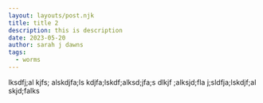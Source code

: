 ```yaml
---
layout: layouts/post.njk
title: title 2
description: this is description
date: 2023-05-20
author: sarah j dawns
tags:
  - worms
---
```


lksdfj;al kjfs; alskdjfa;ls kdjfa;lskdf;alksd;jfa;s dlkjf ;alksjd;fla j;sldfja;lskdjf;al skjd;falks
